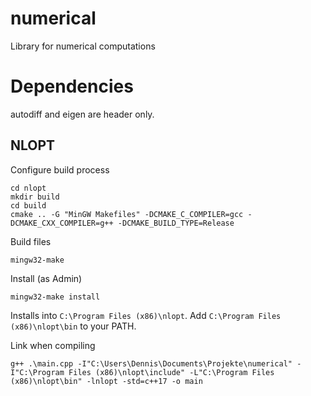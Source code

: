 # numerical
Library for numerical computations

# Dependencies
autodiff and eigen are header only. 

## NLOPT
Configure build process 
```
cd nlopt
mkdir build
cd build
cmake .. -G "MinGW Makefiles" -DCMAKE_C_COMPILER=gcc -DCMAKE_CXX_COMPILER=g++ -DCMAKE_BUILD_TYPE=Release
```

Build files
```
mingw32-make
```

Install (as Admin)
```
mingw32-make install
```
Installs into `C:\Program Files (x86)\nlopt`.
Add `C:\Program Files (x86)\nlopt\bin` to your PATH.

Link when compiling
```
g++ .\main.cpp -I"C:\Users\Dennis\Documents\Projekte\numerical" -I"C:\Program Files (x86)\nlopt\include" -L"C:\Program Files (x86)\nlopt\bin" -lnlopt -std=c++17 -o main
```